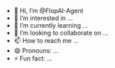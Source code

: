 - 👋 Hi, I’m @FlopAI-Agent
- 👀 I’m interested in ...
- 🌱 I’m currently learning ...
- 💞️ I’m looking to collaborate on ...
- 📫 How to reach me ...
- 😄 Pronouns: ...
- ⚡ Fun fact: ...

<!---
FlopAI-Agent/FlopAI-Agent is a ✨ special ✨ repository because its `README.md` (this file) appears on your GitHub profile.
You can click the Preview link to take a look at your changes.
--->
